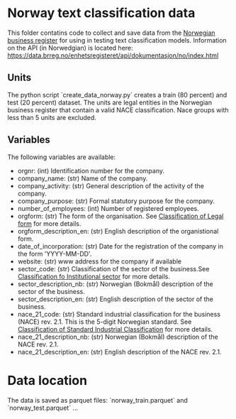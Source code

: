 # Norway text classification data
This folder contatins code to collect and save data from the [Norwegian business register](https://virksomhet.brreg.no/nb/oppslag/enheter) for using in testing text classification models. Information on the API (in Norwedgian) is located here: https://data.brreg.no/enhetsregisteret/api/dokumentasjon/no/index.html

## Units
The python script `create_data_norway.py´ creates a train (80 percent) and test (20 percent) dataset. The units are legal entities in the Norwegian business register that contain a valid NACE classification. Nace groups with less than 5 units are excluded. 

## Variables
The following variables are available:

- orgnr: (int) Identification number for the company.
- company_name: (str) Name of the company.
- company_activity: (str) General description of the activity of the company.
- company_purpose: (str) Formal statutory purpose for the company.
- number_of_employees: (int) Number of registered employees.
- orgform: (str) The form of the organisation. See [Classification of Legal form](https://www.ssb.no/klass/klassifikasjoner/35) for more details.
- orgform_description_en: (str) English description of the organistional form.
- date_of_incorporation: (str) Date for the registration of the company in the form 'YYYY-MM-DD'.
- website: (str) www address for the company if available
- sector_code: (str) Classification of the sector of the business.See [Classification fo Institutional sector](https://www.ssb.no/klass/klassifikasjoner/39) for more details.
- sector_description_nb:  (str) Norwegian (Bokmål) description of the sector of the business. 
- sector_description_en: (str) English description of the sector of the business.
- nace_21_code: (str) Standard industrial classification for the business (NACE) rev. 2.1. This is the 5-digit Norwegian standard. See [Classification of Standard Industrial Classification](https://www.ssb.no/klass/klassifikasjoner/6) for more details.
- nace_21_description_nb: (str) Norwegian (Bokmål) description of the NACE rev. 2.1.
- nace_21_description_en: (str) English description of the NACE rev. 2.1.

# Data location
The data is saved as parquet files: ´norway_train.parquet´ and ´norway_test.parquet´ ...
